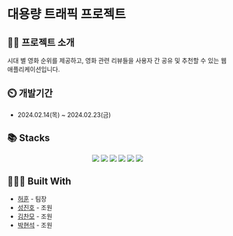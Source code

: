 # 대용량 트래픽 프로젝트

## 👨‍🏫 프로젝트 소개
시대 별 영화 순위를 제공하고, 영화 관련 리뷰들을 사용자 간 공유 및 추천할 수 있는 웹 애플리케이션입니다.

## ⏲️ 개발기간
- 2024.02.14(목) ~ 2024.02.23(금)

## 📚️ Stacks
<div align=center>
  <img src="https://img.shields.io/badge/kotlin-7F52FF?style=for-the-badge&logo=kotlin&logoColor=white">
  <img src="https://img.shields.io/badge/git-F05032?style=for-the-badge&logo=git&logoColor=white">
  <img src="https://img.shields.io/badge/github-181717?style=for-the-badge&logo=github&logoColor=white">
  <img src="https://img.shields.io/badge/supabase-3FCF8E?style=for-the-badge&logo=supabase&logoColor=white">
  <img src="https://img.shields.io/badge/spring-6DB33F?style=for-the-badge&logo=spring&logoColor=white">
  <img src="https://img.shields.io/badge/springboot-6DB33F?style=for-the-badge&logo=springboot&logoColor=white">
</div>

## 👨🏻‍💻 Built With

* [허훈](https://hun-8-19.tistory.com/) - 팀장
* [성진호](https://codmarathon.tistory.com/) - 조원
* [김찬모](https://chanmo.tistory.com/) - 조원
* [박현석](https://github.com/justhyeonseok) - 조원 
